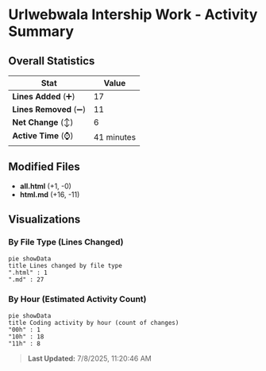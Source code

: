 # Urlwebwala Intership Work - Activity Summary 

## Overall Statistics

| Stat                   | Value                                                             |
| ---------------------- | ----------------------------------------------------------------- |
| **Lines Added** (➕)   | 17                                          |
| **Lines Removed** (➖) | 11                                        |
| **Net Change** (↕)    | 6                |
| **Active Time** (⌚)   | 41 minutes |


## Modified Files
- **all.html** (+1, -0)
- **html.md** (+16, -11)

## Visualizations

### By File Type (Lines Changed)

```mermaid
pie showData
title Lines changed by file type
".html" : 1
".md" : 27
```

### By Hour (Estimated Activity Count)

```mermaid
pie showData
title Coding activity by hour (count of changes)
"00h" : 1
"10h" : 18
"11h" : 8
```


> **Last Updated:** 7/8/2025, 11:20:46 AM